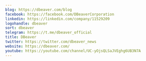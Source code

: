 ```yaml
---
blog: https://dbeaver.com/blog
facebook: https://facebook.com/DBeaverCorporation
linkedin: https://linkedin.com/company/11529209
logohandle: dbeaver
sort: dbeaver
telegram: https://t.me/dbeaver_official
title: DBeaver
twitter: https://twitter.com/dbeaver_news
website: https://dbeaver.com/
youtube: https://youtube.com/channel/UC-yOjsQLSaJVEghg6UB3N7A
---
```

